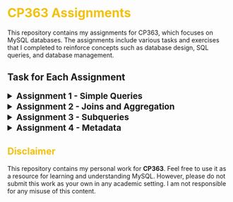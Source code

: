 # <span style="color:#f3c00c;">CP363 Assignments</span>

This repository contains my assignments for CP363, which focuses on MySQL databases. The assignments include various tasks and exercises that I completed to reinforce concepts such as database design, SQL queries, and database management.

## Task for Each Assignment

<details>
<summary style="font-weight:bold; font-size:1.2rem;">Assignment 1 - Simple Queries</summary>
<ol>
    <li>Selects all rows from the broad table sorted by the broad category description.</li>
    <li>Selects rows from the broad table that start with the word 'Military' sorted by the broad category description.</li>
    <li>Selects rows from the broad table that contain the word 'Military' sorted by the broad category description. (This is not the same query as the previous task.)</li>
    <li>Selects the publication title and authors for all rows in the pub table sorted by the publication title.</li>
    <li>Selects the publication title for rows in the pub table for member William Bain sorted by the publication title.</li>
    <li>Selects the publication title of books in the pub table sorted by the publication title.</li>
    <li>Selects the publication title of books in the pub table written by Allan English sorted by the publication title.
        <ul>
            <li>Note: "Written by" in this context means that Allan English owns the books listed in the sense that it is his member ID given in the publication tuple, not that his name appears in the pubAuthors attribute.</li>
        </ul>
    </li>
    <li>Selects the broad category description for rows in the vMemberBroad view for Terry Copp sorted by the broad category description.</li>
    <li>Selects the member surname and forename for rows in the vMemberBroad table for the broad category Military History sorted by the member surname then forename.</li>
    <li>Selects all rows from the narrow table sorted by the narrow category description then the broad category ID.</li>
    <li>Selects the broad and narrow descriptions for all rows from the vBroadNarrow view sorted by broad category description then the narrow category description.</li>
    <li>Selects the narrow category descriptions for rows in the vBroadNarrow view for the broad category Military History sorted by the narrow category description.</li>
</ol>
</details>

<details>
<summary style="font-weight:bold; font-size:1.2rem;">Assignment 2 - Joins and Aggregation</summary>
<ol>
    <li>Selects the full member name, the full publication type, and the publication title for all members, sorted by the full member name, then the full publication type, then the publication title.</li>
    <li>Selects the full member name, the full publication type, and the publication title for members associated with Laurier, sorted by the full member name.</li>
    <li>Selects the full member name and the publication title for conference papers with the word 'Nuclear' in the title, sorted by the publication title.</li>
    <li>Selects the publication title and the full publication type for William Bain, sorted by the publication title.</li>
    <li>Selects the full member name and the number of publications for each member, sorted by the full member name. (Hint: some members have no publications, but we still want the count for them).</li>
    <li>Selects the full member name and the number of books for each member, sorted by the full member name. (Hint: some members have no books, but we still want the count for them).</li>
    <li>Selects the full publication type and the number of publications for each type, sorted by the full publication type.</li>
    <li>Selects the full member name and the number of broad expertises for each member, sorted by the full member name.</li>
    <li>Selects the broad expertise descriptions and the number of members who have that expertise, sorted by the expertise description.</li>
    <li>Selects the full member name and the number of narrow expertises for each member, sorted by the full member name.</li>
    <li>Selects the narrow expertise descriptions and the number of members who have that expertise, sorted by the expertise description.</li>
    <li>Selects the member full name, the member's narrow expertises, and the broad expertise that the narrow expertises belong to, sorted by the full member name then the narrow expertise description.</li>
</ol>
</details>


<details>
<summary style="font-weight:bold; font-size:1.2rem;">Assignment 3 - Subqueries</summary>
<ol>
    <li>Selects the full member name and the number of publications for each member of each publication type. Name publication type fields books, articles, and papers. Sort the results by the full member name.</li>
    This is an example of a subset of the results:
        <table border="1">
            <tr>
                <th>memberSurname</th>
                <th>memberForename</th>
                <th>books</th>
                <th>articles</th>
                <th>papers</th>
            </tr>
            <tr>
                <td>Bain</td>
                <td>William</td>
                <td>4</td>
                <td>2</td>
                <td>0</td>
            </tr>
        </table>
    <li>Selects the full member name and the number of broad and narrow expertises for each member. Name these expertise count fields broadCount and narrowCount. Sort the results by the full member name.</li>
    This is an example of a subset of the results:
        <table border="1">
            <tr>
                <th>memberSurname</th>
                <th>memberForename</th>
                <th>broadCount</th>
                <th>narrowCount</th>
            </tr>
            <tr>
                <td>Bedeski</td>
                <td>Robert</td>
                <td>6</td>
                <td>5</td>
            </tr>
            </table>
    <li>Selects the full member name and narrow expertise descriptions for members who have a narrow expertise in the Environmental Security broad category, but who have not declared that they have a broad expertise in the Environmental Security. Sort the results by the full member name.</li>
    <li>There are members who have a certain narrow expertise but who have not declared that they have the matching broad expertise. For example, Alistair D. Edgar has a narrow expertise in the Second World War, but does not claim to have a broad expertise in Military History, which is the category that Second World War belongs to.</li>
    <li>Selects the full member name and broad expertise descriptions for members who do not have publications. Sort the results by the full member name and then broad expertise description.</li>
    <li>Selects the full member name and publication count for all members with four or more publications. Name the publication count pubCount. Sort the results by the full member name. You must do this with a subquery and not with the HAVING clause.</li>
    <li>Selects the narrow expertise descriptions of all narrow expertises that are not held by any member. Sort the results by the narrow expertise description.</li>
    <li>Selects the broad expertise descriptions of all broad expertises that are not held by any member. Sort the results by the broad expertise description.</li>
    <li>Selects the full member name and broad expertise count for all members with eight or more broad expertises. Name the broad expertise count broadCount. Sort the results by the full member name. You must do this with a subquery and not with the HAVING clause.</li>
    <li>Selects the full member name and narrow expertise count for all members with thirty or more narrow expertises. Name the narrow expertise count narrowCount. Sort the results by the full member name. You must do this with a subquery and not with the HAVING clause.</li>
    <li>Selects the broad expertise description for all broad expertises that do not have any associated narrow expertises. Sort the results by the broad expertise description.</li>
</ol>
</details>


<details>
<summary style="font-weight:bold; font-size:1.2rem;">Assignment 4 - Metadata</summary>
<ol>
    <li>Selects the TABLE_NAME, TABLE_TYPE, TABLE_ROWS, and TABLE_COMMENT attributes from the TABLES table. Sort the results by the table name.</li>
    This is an example of a subset of the results:
         <table border="1">
            <tr>
                <th>TABLE_NAME</th>
                <th>TABLE_TYPE</th>
                <th>TABLE_ROWS</th>
                <th>TABLE_COMMENT</th>
            </tr>
            <tr>
                <td>broad</td>
                <td>BASE TABLE</td>
                <td>19</td>
                <td>Contains broad categories of security expertise.</td>
            </tr>
        </table>
    <li>Selects the TABLE_NAME, TABLE_TYPE, TABLE_ROWS, and TABLE_COMMENT attributes from the TABLES table for tables with 100 or more rows. Sort the results by the table name.</li>
    <li>Selects the TABLE_NAME, IS_NULLABLE, COLUMN_NAME, and DATA_TYPE attributes from the COLUMNS table. Sort the results by the table name and then column name.</li>
    <li>Selects the TABLE_NAME, COLUMN_NAME, and DATA_TYPE attributes from the COLUMNS table for nullable columns. Sort the results by the table name and then column name.</li>
    <li>Selects the CONSTRAINT_NAME, TABLE_NAME, and CONSTRAINT_TYPE attributes from the TABLE_CONSTRAINTS table. Sort the results by the constraint name and then table name.</li>
    <li>Selects the CONSTRAINT_NAME and TABLE_NAME attributes from the TABLE_CONSTRAINTS table for UNIQUE constraints. Sort the results by the constraint name and then table name.</li>
    <li>Selects the CONSTRAINT_NAME, UPDATE_RULE, DELETE_RULE, TABLE_NAME, and REFERENCED_TABLE_NAME attributes from the TABLE_CONSTRAINTS REFERENTIAL_CONSTRAINTS table. Sort the results by the constraint name, then table name, then referenced table name.</li>
    <li>Selects the CONSTRAINT_NAME, UPDATE_RULE, TABLE_NAME, and REFERENCED_TABLE_NAME attributes from the TABLE_CONSTRAINTS REFERENTIAL_CONSTRAINTS table for constraints whose delete rule is not CASCADE. Sort the results by the constraint name, then table name, then referenced table name.</li>
    <li>Selects the CONSTRAINT_NAME, TABLE_NAME, COLUMN_NAME, REFERENCED_TABLE_NAME, and REFERENCED_COLUMN_NAME attributes from the KEY_COLUMN_USAGE table. Sort the results by the table name and then column name.</li>
    <li>Selects the TABLE_NAME, COLUMN_NAME, REFERENCED_TABLE_NAME, and REFERENCED_COLUMN_NAME attributes from the KEY_COLUMN_USAGE table for primary keys only. Sort the results by the table name and then column name.</li>
</ol>

</details>

## <span style="color:#f3c00c;">Disclaimer</span>  
This repository contains my personal work for **CP363**. Feel free to use it as a resource for learning and understanding MySQL. However, please do not submit this work as your own in any academic setting. I am not responsible for any misuse of this content.

